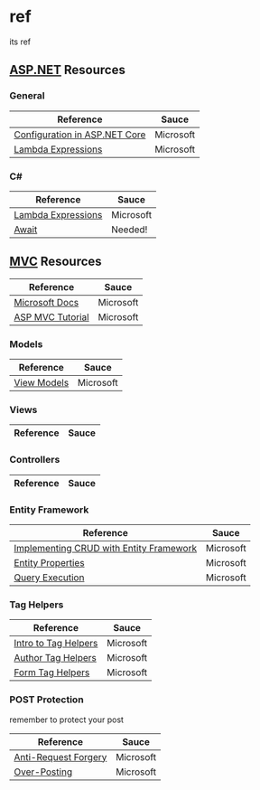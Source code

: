 # ref
its ref

## [ASP.NET](https://docs.microsoft.com/en-us/aspnet/core/?view=aspnetcore-3.1) Resources

### General

| Reference | Sauce |
|---|---|
|[Configuration in ASP.NET Core](https://docs.microsoft.com/en-us/aspnet/core/fundamentals/configuration/?view=aspnetcore-3.1)|Microsoft|
|[Lambda Expressions](https://docs.microsoft.com/en-us/dotnet/csharp/programming-guide/statements-expressions-operators/lambda-expressions)|Microsoft|

### C#

| Reference | Sauce |
|---|---|
|[Lambda Expressions](https://docs.microsoft.com/en-us/dotnet/csharp/programming-guide/statements-expressions-operators/lambda-expressions)|Microsoft|
|[Await]()|Needed!|

## [MVC]() Resources

| Reference | Sauce |
|---|---|
|[Microsoft Docs](https://docs.microsoft.com/en-us/aspnet/core/?view=aspnetcore-3.1)|Microsoft|
|[ASP MVC Tutorial](https://docs.microsoft.com/en-us/aspnet/core/tutorials/first-mvc-app/?view=aspnetcore-3.1)|Microsoft|

### Models

| Reference | Sauce |
|---|---|
|[View Models](https://rachelappel.com/use-viewmodels-to-manage-data-amp-organize-code-in-asp-net-mvc-applications/)|Microsoft|

### Views

| Reference | Sauce |
|---|---|

### Controllers

| Reference | Sauce |
|---|---|

### Entity Framework

| Reference | Sauce |
|---|---|
|[Implementing CRUD with Entity Framework](https://docs.microsoft.com/en-us/aspnet/mvc/overview/getting-started/getting-started-with-ef-using-mvc/implementing-basic-crud-functionality-with-the-entity-framework-in-asp-net-mvc-application)|Microsoft|
|[Entity Properties](https://docs.microsoft.com/en-us/ef/core/modeling/entity-properties?tabs=fluent-api%2Cwith-nrt#column-data-types)|Microsoft|
|[Query Execution](https://docs.microsoft.com/en-us/dotnet/framework/data/adonet/ef/language-reference/query-execution)|Microsoft|

### Tag Helpers

| Reference | Sauce |
|---|---|
|[Intro to Tag Helpers](https://docs.microsoft.com/en-us/aspnet/core/mvc/views/tag-helpers/intro?view=aspnetcore-3.1)|Microsoft|
|[Author Tag Helpers](https://docs.microsoft.com/en-us/aspnet/core/mvc/views/tag-helpers/authoring?view=aspnetcore-3.1)|Microsoft|
|[Form Tag Helpers](https://docs.microsoft.com/en-us/aspnet/core/mvc/views/working-with-forms?view=aspnetcore-3.1)|Microsoft|

### POST Protection

remember to protect your post

| Reference | Sauce |
|---|---|
|[Anti-Request Forgery](https://docs.microsoft.com/en-us/aspnet/core/security/anti-request-forgery?view=aspnetcore-3.1)|Microsoft|
|[Over-Posting](https://docs.microsoft.com/en-us/aspnet/mvc/overview/getting-started/getting-started-with-ef-using-mvc/implementing-basic-crud-functionality-with-the-entity-framework-in-asp-net-mvc-application)|Microsoft|
